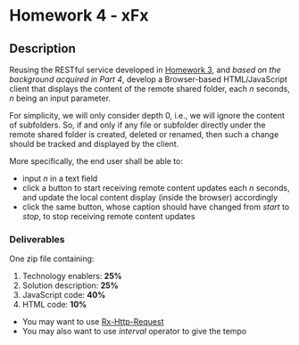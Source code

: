 # Homework 4 - xFx
## Description
Reusing the RESTful service developed in [Homework 3](../P3-Performance/homework"-xFx.md), and *based on the background acquired in Part 4*, develop a Browser-based HTML/JavaScript client that displays the content of the remote shared folder, each *n* seconds, *n* being an input parameter.

For simplicity, we will only consider depth 0, i.e., we will ignore the content of subfolders. So, if and only if any file or subfolder directly under the remote shared folder is created, deleted or renamed, then such a change should be tracked and displayed by the client.

More specifically, the end user shall be able to:
- input *n* in a text field
- click a button to start receiving remote content updates each *n* seconds, and update the local content display (inside the browser) accordingly
- click the same button, whose caption should have changed from *start* to *stop*, to stop receiving remote content updates

### Deliverables
One zip file containing:
1. Technology enablers: **25%**
2. Solution description: **25%**
3. JavaScript code: **40%**
4. HTML code: **10%**

- You may want to use [Rx-Http-Request](https://www.npmjs.com/package/@akanass/rx-http-request)
- You may also want to use *interval* operator to give the tempo
